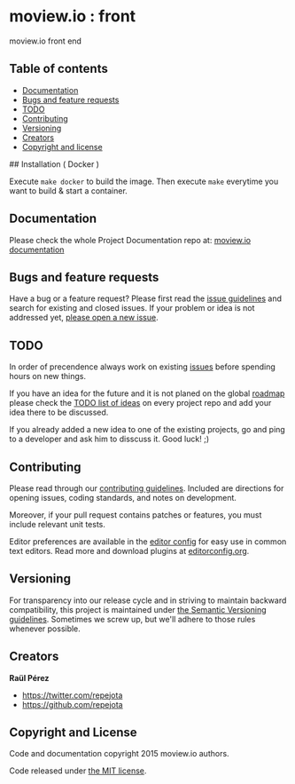 moview.io : front
=================

moview.io front end

## Table of contents

- [Documentation](#documentation)
- [Bugs and feature requests](#bugs-and-feature-requests)
- [TODO](#todo)
- [Contributing](#contributing)
- [Versioning](#versioning)
- [Creators](#creators)
- [Copyright and license](#copyright-and-license)

## Installation ( Docker )

Execute `make docker` to build the image. Then execute `make` everytime you
want to build & start a container.

## Documentation

Please check the whole Project Documentation repo at:
[moview.io documentation](https://github.com/moviewio/docs)

## Bugs and feature requests

Have a bug or a feature request? Please first read the
[issue guidelines](CONTRIBUTING.md#using-the-issue-tracker)
and search for existing and closed issues. If your problem or idea is not
addressed yet,
[please open a new issue](https://github.com/moviewio/front/issues/new).

## TODO

In order of precendence always work on existing
[issues](https://github.com/moviewio/front/issues) before spending hours on
new things.

If you have an idea for the future and it is not planed on the global
[roadmap](roadmap.md) please check the [TODO list of ideas](TODO.md) on every
project repo and add your idea there to be discussed.

If you already added a new idea to one of the existing projects, go and ping
to a developer and ask him to disscuss it. Good luck! ;)

## Contributing

Please read through our [contributing guidelines](CONTRIBUTING.md). Included
are directions for opening issues, coding standards, and notes on development.

Moreover, if your pull request contains patches or features, you must include
relevant unit tests.

Editor preferences are available in the [editor config](.editorconfig) for easy
use in common text editors. Read more and download plugins at
[editorconfig.org](http://editorconfig.org).

## Versioning

For transparency into our release cycle and in striving to maintain backward
compatibility, this project is maintained under
[the Semantic Versioning guidelines](http://semver.org/). Sometimes we screw
up, but we'll adhere to those rules whenever possible.

## Creators

**Raül Pérez**

- <https://twitter.com/repejota>
- <https://github.com/repejota>

## Copyright and License

Code and documentation copyright 2015 moview.io authors.

Code released under [the MIT license](LICENSE).

